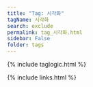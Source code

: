 ```yaml
---
title: "Tag: 시각화"
tagName: 시각화
search: exclude
permalink: tag_시각화.html
sidebar: False
folder: tags
---
```

{% include taglogic.html %}

{% include links.html %}
